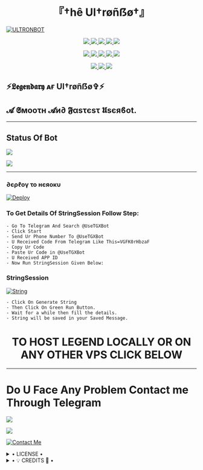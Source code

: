 
<h1 align="center">
<b> 『†hê Ul†røñẞø†』 </b>
</h1>

[![ULTRONBOT](https://telegra.ph/file/44a89dae5c134fdcd8203.jpg)](https://github.com/MickeyxD/Ultronuserbot)


<p align="center">
<a href="https://github.com/MickeyxD/Ultronuserbot" alt="GitHub closed issues"> <img src="https://img.shields.io/github/issues-closed-raw/MickeyxD/Ultronuserbot?style=flat&logo=github&color=success" /> </a>
<a href="https://github.com/MickeyxD/Ultronuserbot/graphs/contributors" alt="GitHub contributors"> <img src="https://img.shields.io/github/contributors/MickeyxD/Ultronuserbot?style=flat&logo=github" /> </a>
<a href="https://github.com/MickeyxD/Ultronuserbot/network/members" alt="GitHub forks"> <img src="https://img.shields.io/github/forks/MickeyxD/Ultronuserbot?label=Forks&logo=github" /> </a>
<a href="https://github.com/MickeyxD/Ultronuserbot" alt="GitHub closed pull requests"> <img src="https://img.shields.io/github/issues-pr-closed-raw/MickeyxD/Ultronuserbot?color=success" /> </a>
<a href="https://github.com/MickeyxD/Ultronuserbot" alt="GitHub issues"> <img src="https://img.shields.io/github/issues-raw/MickeyxD/Ultronuserbot?style=flat&logo=github&color=yellow" /> </a>
</p>
<p align="center">
<a href="https://github.com/MickeyxD/Ultronuserbot" alt="GitHub release (latest by date including pre-releases)"> <img src="https://img.shields.io/github/v/release/MickeyxD/Ultronuserbot?include_prereleases?style=flat&logo=github" /> </a>
<a href="https://www.python.org/" alt="made-with-python"> <img src="https://img.shields.io/badge/Made%20with-Python-1f425f.svg?style=flat&logo=python&color=blue" /> </a>
<a href="https://github.com/MickeyxD/Ultronuserbot" alt="Docker!"> <img src="https://aleen42.github.io/badges/src/docker.svg" /> </a>
<a href="https://github.com/MickeyxD/Ultronuserbot" alt="GitHub repo size"> <img src="https://img.shields.io/github/repo-size/MickeyxD/Ultronuserbot" /> </a>
<a href="https://github.com/MickeyxD/Ultronuserbot/blob/master/LICENSE" alt="GPLv3 license"> <img src="https://img.shields.io/badge/License-GPLv3-blue.svg" /> </a>
</p>
<p align="center">
<a href="https://t.me/Its_UltronBot" alt="Telegram!"> <img src="https://aleen42.github.io/badges/src/telegram.svg" /> </a>
<a href="https://github.com/MickeyxD/Ultronuserbot/graphs/commit-activity" alt="Maintenance"> <img src="https://img.shields.io/badge/Maintained%3F-yes-green.svg" /> </a>
<a href="https://makeapullrequest.com" alt="PRs Welcome"> <img src="https://img.shields.io/badge/PRs-welcome-brightgreen.svg?style=flat-square" /> </a>
</p>


## ⚡𝕷𝖊𝖌𝖊𝖓𝖉𝖆𝖗𝖞 ᴀғ Ul†røñẞø✞︎⚡
## 𝓐 𝕾мοοτн 𝓐и∂ 𝕱αѕτєѕτ 𝖀sєяϐοt.


------------
## Status Of Bot 

<p align="left">
    <a href="https://github.com/MickeyxD/Ultronuserbot/network/members"><img src="https://img.shields.io/github/forks/MickeyxD/Ultronuserbot?label=Forks&logoColor=Black&style=social"></a><p align="left"><a href="https://github.com/MickeyxD/Ultronuserbot/stargazers"><img src="https://img.shields.io/github/stars/MickeyxD/Ultronuserbot?logoColor=Blue&style=social"></a><p align="left"><a href="https://github.com/MickeyxD/Ultronuserbot"></a><p align="left"><a href="https://github.com/MickeyxD/Ultronuserbot?"></a>



------------
<h3> ∂єρℓογ το нєяοκυ </h3>

[![Deploy](https://telegra.ph/file/ce73a63f2d09ad7748394.jpg)](https://dashboard.heroku.com/new?button-url=https%3A%2F%2Fgithub.com%2FMickeyxD%2FUltronuserbot&template=https%3A%2F%2Fgithub.com%2FMickeyxD%2FUltronuserbot)


### To Get Details Of StringSession Follow Step: 

    - Go To Telegram And Search @UseTGXBot
    - Click Start
    - Send Ur Phone Number To @UseTGXBot
    - U Received Code From Telegram Like This=VGFK0rHbzaF
    - Copy Ur Code
    - Paste Ur Code in @UseTGXBot
    - U Received APP ID
    - Now Run StringSession Given Below:
   

### StringSession

[![String](https://telegra.ph/file/353fdaccb5fc45363e64d.jpg)](https://replit.com/@D15H4NT0P/ULTRONUSERBOT) 

    - Click On Generate String
    - Then Click On Green Run Button.
    - Wait for a while then fill the details.
    - String will be saved in your Saved Message.


<h1 align="center">TO HOST LEGEND LOCALLY OR ON ANY OTHER VPS CLICK BELOW</h1>

------------
# Do U Face Any Problem Contact me Through Telegram 

<a href="https://t.me/ULTRONBOT_SUPPORT"><img src="https://img.shields.io/badge/ULTRON%20GROUP-red.svg?style=for-the-badge&logo=Telegram"></a>

<a href="https://t.me/M1CKEY_0P"><img src="https://img.shields.io/badge/CREATOR%20ME-blue.svg?style=for-the-badge&logo=Telegram"></a>


[![Contact Me](https://img.shields.io/badge/Telegram-Contact%20Me-informational)](https://t.me/M1CKEY_0P)


<details>

  <summary> • LICENSE • </summary>

![](https://www.gnu.org/graphics/gplv3-or-later.png)

MickeyxD

Poject [ULTRONBOT](https://github.com/MickeyxD/Ultronuserbot) is free software: you can redistribute it and/or modify

it under the terms of the GNU General Public License as published by

the Free Software Foundation, either version 3 of the License, or

(at your option) any later version.

This program is distributed in the hope that it will be useful,

but WITHOUT ANY WARRANTY; without even the implied warranty of

MERCHANTABILITY or FITNESS FOR A PARTICULAR PURPOSE.  See the

GNU General Public License for more details.

You should have received a copy of the GNU General Public License

along with this program. If not, see <https://www.gnu.org/licenses/>.

</details>

<details>

  <summary> • 💡 CREDITS 💞 • </summary>
  
• [MICKEY0P™🇮🇳](https://github.com/MickeyxD)
















